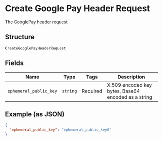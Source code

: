 
# Create Google Pay Header Request

The GooglePay header request

## Structure

`CreateGooglePayHeaderRequest`

## Fields

| Name | Type | Tags | Description |
|  --- | --- | --- | --- |
| `ephemeral_public_key` | `string` | Required | X.509 encoded key bytes, Base64 encoded as a string |

## Example (as JSON)

```json
{
  "ephemeral_public_key": "ephemeral_public_key0"
}
```


